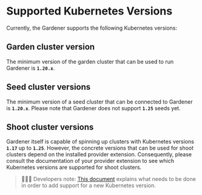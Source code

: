 # Supported Kubernetes Versions

Currently, the Gardener supports the following Kubernetes versions:

## Garden cluster version

The minimum version of the garden cluster that can be used to run Gardener is **`1.20.x`**.

## Seed cluster versions

The minimum version of a seed cluster that can be connected to Gardener is **`1.20.x`**.
Please note that Gardener does not support **`1.25`** seeds yet.

## Shoot cluster versions

Gardener itself is capable of spinning up clusters with Kubernetes versions **`1.17`** up to **`1.25`**.
However, the concrete versions that can be used for shoot clusters depend on the installed provider extension.
Consequently, please consult the documentation of your provider extension to see which Kubernetes versions are supported for shoot clusters.

> 👨🏼‍💻 Developers note: [This document](../development/new-kubernetes-version.md) explains what needs to be done in order to add support for a new Kubernetes version.
